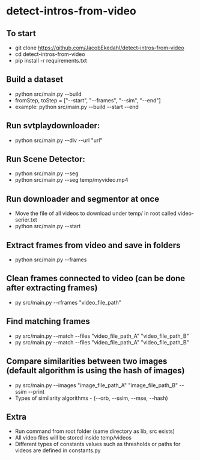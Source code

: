 # detect-intros-from-video

## To start
- git clone https://github.com/JacobEkedahl/detect-intros-from-video
- cd detect-intros-from-video
- pip install -r requirements.txt

## Build a dataset
- python src/main.py --build <fromStep> <toStep>
- fromStep, toStep = ["--start", "--frames", "--sim", "--end"]
- example: python src/main.py --build --start --end 

## Run svtplaydownloader:
- python src/main.py --dlv --url "url"

## Run Scene Detector:
- python src/main.py --seg
- python src/main.py --seg temp/myvideo.mp4

## Run downloader and segmentor at once
- Move the file of all videos to download under temp/ in root called video-serier.txt
- python src/main.py --start

## Extract frames from video and save in folders
- python src/main.py --frames

## Clean frames connected to video (can be done after extracting frames)
- py src/main.py --rframes "video_file_path"

## Find matching frames
- py src/main.py --match --files "video_file_path_A" "video_file_path_B"
- py src/main.py --match --files "video_file_path_A" "video_file_path_B"

## Compare similarities between two images (default algorithm is using the hash of images)
- py src/main.py --images "image_file_path_A" "image_file_path_B" --ssim<optinal> --print<optional>
- Types of similarity algorithms - (--orb, --ssim, --mse, --hash)

## Extra
- Run command from root folder (same directory as lib, src exists)
- All video files will be stored inside temp/videos
- Different types of constants values such as thresholds or paths for videos are defined in constants.py